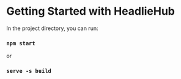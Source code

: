 # Getting Started with HeadlieHub



In the project directory, you can run:

### `npm start`

or 

### `serve -s build`


